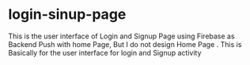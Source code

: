 # login-sinup-page
This is the user interface of Login and Signup Page using Firebase as Backend Push with home Page, But I do not design Home Page . This is Basically for the user interface for login and Signup activity 

